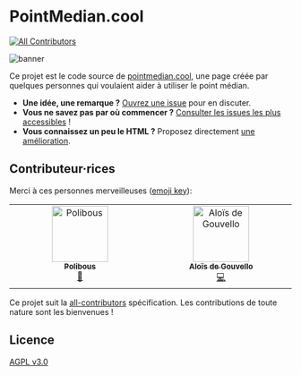 # PointMedian.cool
<!-- ALL-CONTRIBUTORS-BADGE:START - Do not remove or modify this section -->
[![All Contributors](https://img.shields.io/badge/all_contributors-1-orange.svg?style=flat-square)](#contributors-)
<!-- ALL-CONTRIBUTORS-BADGE:END -->

![banner](ogimage.png)

Ce projet est le code source de [pointmedian.cool](https://pointmedian.cool), une page créée par quelques personnes qui voulaient aider à utiliser le point médian.

- **Une idée, une remarque ?** [Ouvrez une issue](https://github.com/aloisdg/pointmedian/issues?q=is%3Aissue+is%3Aopen+sort%3Aupdated-desc) pour en discuter.
- **Vous ne savez pas par où commencer ?** [Consulter les issues les plus accessibles](https://github.com/aloisdg/pointmedian/issues?q=is%3Aissue+is%3Aopen+sort%3Aupdated-desc+label%3A%22good+first+issue%22) !
- **Vous connaissez un peu le HTML ?** Proposez directement [une amélioration](https://github.com/aloisdg/pointmedian/edit/main/index.html).

## Contributeur·rices

Merci à ces personnes merveilleuses ([emoji key](https://allcontributors.org/docs/en/emoji-key)):

<!-- ALL-CONTRIBUTORS-LIST:START - Do not remove or modify this section -->
<!-- prettier-ignore-start -->
<!-- markdownlint-disable -->
<table>
  <tbody>
    <tr>
      <td align="center" valign="top" width="14.28%"><a href="https://github.com/Polibous"><img src="https://avatars.githubusercontent.com/u/125921506?v=4?s=100" width="100px;" alt="Polibous"/><br /><sub><b>Polibous</b></sub></a><br /><a href="#design-Polibous" title="Design">🎨</a></td>
      <td align="center" valign="top" width="14.28%"><a href="http://aloisdg.netlify.app"><img src="https://avatars.githubusercontent.com/u/3449303?v=4?s=100" width="100px;" alt="Aloïs de Gouvello"/><br /><sub><b>Aloïs de Gouvello</b></sub></a><br /><a href="https://github.com/aloisdg/pointmedian/commits?author=aloisdg" title="Code">💻</a></td>
    </tr>
  </tbody>
</table>

<!-- markdownlint-restore -->
<!-- prettier-ignore-end -->

<!-- ALL-CONTRIBUTORS-LIST:END -->

Ce projet suit la [all-contributors](https://github.com/all-contributors/all-contributors) spécification. Les contributions de toute nature sont les bienvenues !

## Licence

[AGPL v3.0](https://github.com/aloisdg/pointmedian/blob/main/LICENSE)
